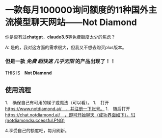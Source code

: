# **一款每月100000询问额度的11种国外主流模型聊天网站——Not Diamond**

你是否有过**chatgpt**，**claude3.5**等免费额度太少的焦虑？

A: 是的，我对这方面的需求很大，但我又不想去购买plus版本。

### 但是一款 *免费* *超快速* *几乎无限* 的产品出现了！！

THIS IS　**Not Diamond**

## 使用流程

1.　确保自己有可用的梯子或魔法（可以看）。
1.　打开　https://www.notdiamond.ai/　，并注册一下账号。
1.　随后打开　https://chat.notdiamond.ai/　，即可开始聊天（成功界面如下）。![](notdiamondsuccessful.PNG)

4.享受自己的额度吧，每月刷新。
